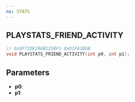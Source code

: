 ```yaml
---
ns: STATS
---
```

## PLAYSTATS_FRIEND_ACTIVITY

```c
// 0x0F71DE29AB2258F1 0xD1FA1BDB
void PLAYSTATS_FRIEND_ACTIVITY(int p0, int p1);
```


## Parameters
* **p0**: 
* **p1**: 

